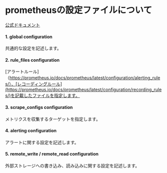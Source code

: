 # prometheusの設定ファイルについて
[公式ドキュメント](https://prometheus.io/docs/prometheus/latest/configuration/configuration/)
#### 1. global configuration
共通的な設定を記述します。
#### 2. rule_files configuration
[アラートルール]（https://prometheus.io/docs/prometheus/latest/configuration/alerting_rules/）、[レコーディングルール](https://prometheus.io/docs/prometheus/latest/configuration/recording_rules/)を記載したファイルを指定します。
#### 3. scrape_configs configuration
メトリクスを収集するターゲットを指定します。
#### 4. alerting configuration
アラートに関する設定を記述します。
#### 5. remote_write / remote_read configuration
外部ストレージへの書き込み、読み込みに関する設定を記述します。
